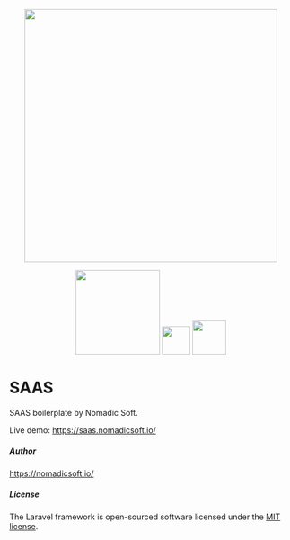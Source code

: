 <p align="center">
<a href="https://nomadicsoft.io/" target="_blank"><img src="https://i1.wp.com/nomadicsoft.io/wp-content/uploads/2019/11/logo.png?w=467&ssl=1" width="450"></a>
</p>
<p align="center">
<a href="https://laravel.com" target="_blank"><img src="https://raw.githubusercontent.com/laravel/art/master/logo-lockup/5%20SVG/2%20CMYK/1%20Full%20Color/laravel-logolockup-cmyk-red.svg" width="150"></a>
<a href="https://cli.vuejs.org/" target="_blank"><img src="https://cli.vuejs.org/favicon.png" width="50"></a>
<a href="https://vuetifyjs.com" target="_blank"><img src="https://cdn.vuetifyjs.com/docs/images/logos/vuetify-logo-light-atom.svg" width="60"></a>
</p>

# SAAS
SAAS boilerplate by Nomadic Soft.

Live demo: https://saas.nomadicsoft.io/

##### Author
https://nomadicsoft.io/

##### License

The Laravel framework is open-sourced software licensed under the [MIT license](https://opensource.org/licenses/MIT).
